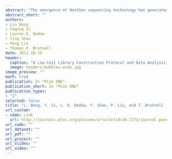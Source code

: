 ```yaml
---
abstract: "The emergence of NextGen sequencing technology has generated much interest in the exploration of transcriptomes. Currently, Illumina Inc. (San Diego, CA) provides one of the most widely utilized sequencing platforms for gene expression analysis. While Illumina reagents and protocols perform adequately in RNA-sequencing (RNA-seq), alternative reagents and protocols promise a higher throughput at a much lower cost. We have developed a low-cost and robust protocol to produce Illumina-compatible (GAIIx and HiSeq2000 platforms) RNA-seq libraries by combining several recent improvements. First, we designed balanced adapter sequences for multiplexing of samples; second, dUTP incorporation in 2nd strand synthesis was used to enforce strand-specificity; third, we simplified RNA purification, fragmentation and library size-selection steps thus drastically reducing the time and increasing throughput of library construction; fourth, we included an RNA spike-in control for validation and normalization purposes. To streamline informatics analysis for the community, we established a pipeline within the iPlant Collaborative. These scripts are easily customized to meet specific research needs and improve on existing informatics and statistical treatments of RNA-seq data. In particular, we apply significance tests for determining differential gene expression and intron retention events. To demonstrate the potential of both the library-construction protocol and data-analysis pipeline, we characterized the transcriptome of the rice leaf. Our data supports novel gene models and can be used to improve current rice genome annotation. Additionally, using the rice transcriptome data, we compared different methods of calculating gene expression and discuss the advantages of a strand-specific approach to detect bona-fide anti-sense transcripts and to detect intron retention events. Our results demonstrate the potential of this low cost and robust method for RNA-seq library construction and data analysis."
abstract_short: ""
authors:
- Lin Wang
- Yaqing Si
- Lauren K. Dedow
- Ying Shao
- Peng Liu
- Thomas P. Brutnell  
date: 2011-10-19
header:
  caption: "A Low-Cost Library Construction Protocol and Data Analysis Pipeline for Illumina-Based Strand-Specific Multiplex RNA-Seq"
  image: headers/bubbles-wide.jpg
image_preview: ""
math: true
publication: In *PLoS ONE*.
publication_short: In *PLoS ONE*
publication_types:
- "2"
selected: false
title: "L. Wang, Y. Si, L. K. Dedow, Y. Shao, P. Liu, and T. Brutnell (2011). A Low-Cost Library Construction Protocol and Data Analysis Pipeline for Illumina-Based Strand-Specific Multiplex RNA-Seq. PLoS ONE, 6(10):e26426."
url_custom:
- name: Link
  url: http://journals.plos.org/plosone/article?id=10.1371/journal.pone.0026426
url_code: ""
url_dataset: ""
url_pdf: ""
url_project: ""
url_slides: ""
url_video: ""
---
```

